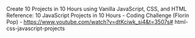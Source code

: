Create 10 Projects in 10 Hours using Vanilla JavaScript, CSS, and HTML
Reference: 10 JavaScript Projects in 10 Hours - Coding Challenge (Florin Pop) -
https://www.youtube.com/watch?v=dtKciwk_si4&t=3507s#   h t m l - c s s - j a v a s c r i p t - p r o j e c t s  
 